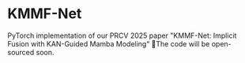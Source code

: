 # KMMF-Net
PyTorch implementation of our PRCV 2025 paper "KMMF-Net: Implicit Fusion with KAN-Guided Mamba Modeling“
🚀The code will be open-sourced soon.

